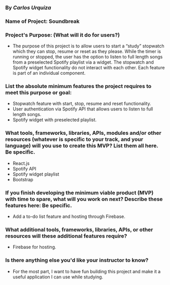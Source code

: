 ### By _Carlos Urquiza_

### Name of Project: Soundbreak

### Project's Purpose: (What will it do for users?)

- The purpose of this project is to allow users to start a “study” stopwatch which they can stop, resume or reset as they please. While the timer is running or stopped, the user has the option to listen to full length songs from a preselected Spotify playlist via a widget. The stopwatch and Spotify widget functionality do not interact with each other. Each feature is part of an individual component.

### List the absolute minimum features the project requires to meet this purpose or goal:

- Stopwatch feature with start, stop, resume and reset functionality.
- User authentication via Spotify API that allows users to listen to full length songs.
- Spotify widget with preselected playlist.

### What tools, frameworks, libraries, APIs, modules and/or other resources (whatever is specific to your track, and your language) will you use to create this MVP? List them all here. Be specific.

- React.js
- Spotify API
- Spotify widget playlist
- Bootstrap

### If you finish developing the minimum viable product (MVP) with time to spare, what will you work on next? Describe these features here: Be specific.

- Add a to-do list feature and hosting through Firebase.

### What additional tools, frameworks, libraries, APIs, or other resources will these additional features require?

- Firebase for hosting.

### Is there anything else you'd like your instructor to know?

- For the most part, I want to have fun building this project and make it a useful application I can use while studying.

